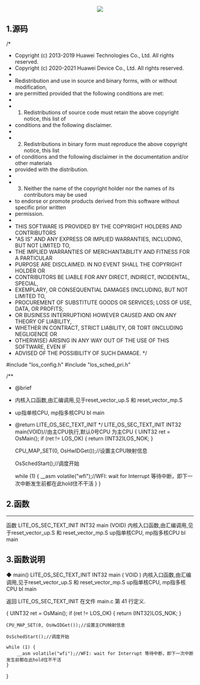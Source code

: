 <p align = "center">
 <img src = "https://readme-typing-svg.demolab.com?font=Fira+Code&pause=1000&color=18D4F7&width=435&lines=Harmony+main%E5%87%BD%E6%95%B0%E5%88%86%E6%9E%90-Huawei%EF%BC%81">
  </p>
  
 <h2>1.源码</h2>
  <p align = "center">
 
 /*
 * Copyright (c) 2013-2019 Huawei Technologies Co., Ltd. All rights reserved.
 * Copyright (c) 2020-2021 Huawei Device Co., Ltd. All rights reserved.
 *
 * Redistribution and use in source and binary forms, with or without modification,
 * are permitted provided that the following conditions are met:
 *
 * 1. Redistributions of source code must retain the above copyright notice, this list of
 *    conditions and the following disclaimer.
 *
 * 2. Redistributions in binary form must reproduce the above copyright notice, this list
 *    of conditions and the following disclaimer in the documentation and/or other materials
 *    provided with the distribution.
 *
 * 3. Neither the name of the copyright holder nor the names of its contributors may be used
 *    to endorse or promote products derived from this software without specific prior written
 *    permission.
 *
 * THIS SOFTWARE IS PROVIDED BY THE COPYRIGHT HOLDERS AND CONTRIBUTORS
 * "AS IS" AND ANY EXPRESS OR IMPLIED WARRANTIES, INCLUDING, BUT NOT LIMITED TO,
 * THE IMPLIED WARRANTIES OF MERCHANTABILITY AND FITNESS FOR A PARTICULAR
 * PURPOSE ARE DISCLAIMED. IN NO EVENT SHALL THE COPYRIGHT HOLDER OR
 * CONTRIBUTORS BE LIABLE FOR ANY DIRECT, INDIRECT, INCIDENTAL, SPECIAL,
 * EXEMPLARY, OR CONSEQUENTIAL DAMAGES (INCLUDING, BUT NOT LIMITED TO,
 * PROCUREMENT OF SUBSTITUTE GOODS OR SERVICES; LOSS OF USE, DATA, OR PROFITS;
 * OR BUSINESS INTERRUPTION) HOWEVER CAUSED AND ON ANY THEORY OF LIABILITY,
 * WHETHER IN CONTRACT, STRICT LIABILITY, OR TORT (INCLUDING NEGLIGENCE OR
 * OTHERWISE) ARISING IN ANY WAY OUT OF THE USE OF THIS SOFTWARE, EVEN IF
 * ADVISED OF THE POSSIBILITY OF SUCH DAMAGE.
 */
 
#include "los_config.h"
#include "los_sched_pri.h"
 
/**
 * @brief 
 * 内核入口函数,由汇编调用,见于reset_vector_up.S 和 reset_vector_mp.S 
 * up指单核CPU, mp指多核CPU bl        main
 * @return LITE_OS_SEC_TEXT_INIT 
 */
LITE_OS_SEC_TEXT_INIT INT32 main(VOID)//由主CPU执行,默认0号CPU 为主CPU 
{
    UINT32 ret = OsMain();
    if (ret != LOS_OK) {
        return (INT32)LOS_NOK;
    }
 
    CPU_MAP_SET(0, OsHwIDGet());//设置主CPU映射信息
 
    OsSchedStart();//调度开始
 
    while (1) {
        __asm volatile("wfi");//WFI: wait for Interrupt 等待中断，即下一次中断发生前都在此hold住不干活
    }
}
</p>
 <h2>2.函数</h2>
 <hr>
 <p>函数
LITE_OS_SEC_TEXT_INIT INT32 	main (VOID)
 	内核入口函数,由汇编调用,见于reset_vector_up.S 和 reset_vector_mp.S up指单核CPU, mp指多核CPU bl main
 </p>
 <h2>3.函数说明</h2>
 <p color = "red">
 ◆ main()
LITE_OS_SEC_TEXT_INIT INT32 main	(	VOID 		)	
内核入口函数,由汇编调用,见于reset_vector_up.S 和 reset_vector_mp.S up指单核CPU, mp指多核CPU bl main

返回
LITE_OS_SEC_TEXT_INIT
在文件 main.c 第 41 行定义.

{
    UINT32 ret = OsMain();
    if (ret != LOS_OK) {
        return (INT32)LOS_NOK;
    }
 
    CPU_MAP_SET(0, OsHwIDGet());//设置主CPU映射信息
 
    OsSchedStart();//调度开始
 
    while (1) {
        __asm volatile("wfi");//WFI: wait for Interrupt 等待中断，即下一次中断发生前都在此hold住不干活
    }
}
 </p>
